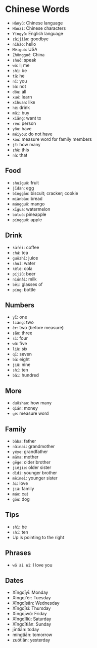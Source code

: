 # Chinese Words

- `Hànyǔ`: Chinese language
- `Hànzì`: Chinese characters
- `Yīngyǔ`: English language
- `zàijiàn`: goodbye
- `nǐhǎo`: hello
- `Měiguó`: USA
- `Zhōngguó`: China
- `shuō`: speak
- `wǒ`: I; me
- `shì`: be
- `tā`: he
- `nǐ`: you
- `bù`: not
- `dōu`: all
- `xué`: learn
- `xǐhuan`: like
- `hē`: drink
- `mǎi`: buy
- `xiǎng`: want to
- `rén`: person
- `yǒu`: have
- `méiyou`: do not have
- `kǒu`: measure word for family members
- `jǐ`: how many
- `zhè`: this
- `nà`: that

## Food

- `shuǐguǒ`: fruit
- `jīdàn`: egg
- `bǐnggān`: biscuit; cracker; cookie
- `miànbāo`: bread
- `mángguǒ`: mango
- `xīgua`: watermelon
- `bōluó`: pineapple
- `píngguǒ`: apple

## Drink

- `kāfēi`: coffee
- `chá`: tea
- `guǒzhī`: juice
- `shuǐ`: water
- `kělè`: cola
- `píjiǔ`: beer
- `niúnǎi`: milk
- `bēi`: glasses of
- `píng`: bottle

## Numbers

- `yī`: one
- `liǎng`: two
- `èr`: two (before measure)
- `sān`: three
- `sì`: four
- `wǔ`: five
- `liù`: six
- `qī`: seven
- `bā`: eight
- `jiǔ`: nine
- `shí`: ten
- `bǎi`: hundred

## More

- `duōshao`: how many
- `qián`: money
- `gè`: measure word

## Family

- `bàba`: father
- `nǎinai`: grandmother
- `yéye`: grandfather
- `māma`: mother
- `gēge`: older brother
- `jiějie`: older sister
- `dìdi`: younger brother
- `mèimei`: younger sister
- `ài`: love
- `jiā`: family
- `máo`: cat
- `gǒu`: dog

## Tips

- `shì`: be
- `shí`: ten
- Up is pointing to the right

## Phrases

- `wǒ ài nǐ`: I love you

## Dates

- Xīngqīyī: Monday
- Xīngqī'èr: Tuesday
- Xīngqīsān: Wednesday
- Xīngqīsì: Thursday
- Xīngqīwǔ: Friday
- Xīngqīliù: Saturday
- Xīngqītiān: Sunday
- jīntiān: today
- míngtiān: tomorrow
- zuótiān: yesterday
